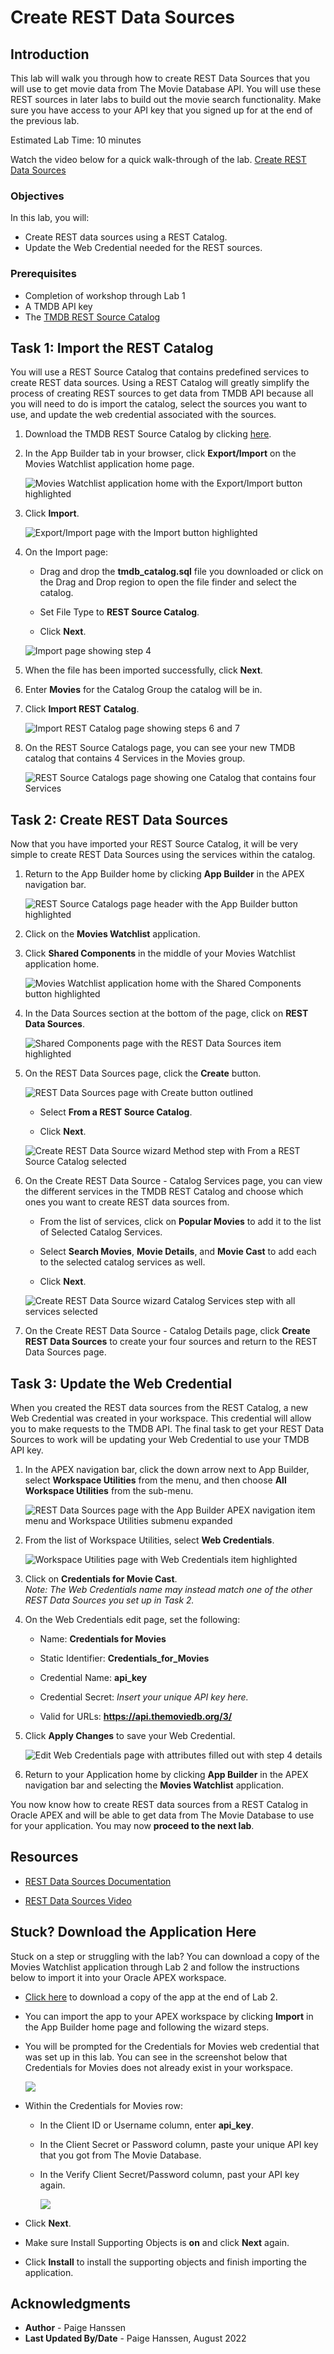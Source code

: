 # Create REST Data Sources

## Introduction
This lab will walk you through how to create REST Data Sources that you will use to get movie data from The Movie Database API. You will use these REST sources in later labs to build out the movie search functionality. Make sure you have access to your API key that you signed up for at the end of the previous lab.

Estimated Lab Time: 10 minutes

Watch the video below for a quick walk-through of the lab.
[Create REST Data Sources](videohub:1_czyj8k85)

### Objectives
In this lab, you will:  
- Create REST data sources using a REST Catalog.  
- Update the Web Credential needed for the REST sources.  

### Prerequisites
- Completion of workshop through Lab 1  
- A TMDB API key  
- The <a href="files/tmdb_catalog.sql" download>TMDB REST Source Catalog</a>


## Task 1: Import the REST Catalog
You will use a REST Source Catalog that contains predefined services to create REST data sources. Using a REST Catalog will greatly simplify the process of creating REST sources to get data from TMDB API because all you will need to do is import the catalog, select the sources you want to use, and update the web credential associated with the sources.

1. Download the TMDB REST Source Catalog by clicking <a href="files/tmdb_catalog.sql" download>here</a>.

2. In the App Builder tab in your browser, click **Export/Import** on the Movies Watchlist application home page.

    ![Movies Watchlist application home with the Export/Import button highlighted](images/export-import.png " ")

3. Click **Import**.

    ![Export/Import page with the Import button highlighted](images/import.png " ")

4. On the Import page:
    
    * Drag and drop the **tmdb_catalog.sql** file you downloaded or click on the Drag and Drop region to open the file finder and select the catalog.

    * Set File Type to **REST Source Catalog**.

    * Click **Next**.

    ![Import page showing step 4](images/import-file.png " ")

5. When the file has been imported successfully, click **Next**.

6. Enter **Movies** for the Catalog Group the catalog will be in.

7. Click **Import REST Catalog**.

    ![Import REST Catalog page showing steps 6 and 7](images/import-catalog.png " ")

8. On the REST Source Catalogs page, you can see your new TMDB catalog that contains 4 Services in the Movies group.

    ![REST Source Catalogs page showing one Catalog that contains four Services](images/rest-catalog-page.png " ")

## Task 2: Create REST Data Sources
Now that you have imported your REST Source Catalog, it will be very simple to create REST Data Sources using the services within the catalog.

1. Return to the App Builder home by clicking **App Builder** in the APEX navigation bar.

    ![REST Source Catalogs page header with the App Builder button highlighted](images/app-builder-button.png " ")

2. Click on the **Movies Watchlist** application.

3. Click **Shared Components** in the middle of your Movies Watchlist application home.

    ![Movies Watchlist application home with the Shared Components button highlighted](images/shared-components.png " ")

4. In the Data Sources section at the bottom of the page, click on **REST Data Sources**.

    ![Shared Components page with the REST Data Sources item highlighted](images/sc-rest-sources.png " ")

5. On the REST Data Sources page, click the **Create** button.

    ![REST Data Sources page with Create button outlined](images/create-rds.png " ")

    * Select **From a REST Source Catalog**.

    * Click **Next**.

    ![Create REST Data Source wizard Method step with From a REST Source Catalog selected](images/rds-method.png " ")

6. On the Create REST Data Source - Catalog Services page, you can view the different services in the TMDB REST Catalog and choose which ones you want to create REST data sources from.

    * From the list of services, click on **Popular Movies** to add it to the list of Selected Catalog Services.

    * Select **Search Movies**, **Movie Details**, and **Movie Cast** to add each to the selected catalog services as well.

    * Click **Next**.

    ![Create REST Data Source wizard Catalog Services step with all services selected](images/rds-catalog-services.png " ")

7. On the Create REST Data Source - Catalog Details page, click **Create REST Data Sources** to create your four sources and return to the REST Data Sources page.

## Task 3: Update the Web Credential
When you created the REST data sources from the REST Catalog, a new Web Credential was created in your workspace. This credential will allow you to make requests to the TMDB API. The final task to get your REST Data Sources to work will be updating your Web Credential to use your TMDB API key.

1. In the APEX navigation bar, click the down arrow next to App Builder, select **Workspace Utilities** from the menu, and then choose **All Workspace Utilities** from the sub-menu.

    ![REST Data Sources page with the App Builder APEX navigation item menu and Workspace Utilities submenu expanded](images/app-builder-menu.png " ")

2. From the list of Workspace Utilities, select **Web Credentials**.

    ![Workspace Utilities page with Web Credentials item highlighted](images/workspace-utilities.png " ")

3. Click on **Credentials for Movie Cast**.  
*Note: The Web Credentials name may instead match one of the other REST Data Sources you set up in Task 2.*

4. On the Web Credentials edit page, set the following:

    * Name: **Credentials for Movies**
    
    * Static Identifier: **Credentials\_for\_Movies**

    * Credential Name: **api\_key**

    * Credential Secret: *Insert your unique API key here.*

    * Valid for URLs: **https://api.themoviedb.org/3/**

5. Click **Apply Changes** to save your Web Credential.

    ![Edit Web Credentials page with attributes filled out with step 4 details](images/movies-credentials.png " ")

6. Return to your Application home by clicking **App Builder** in the APEX navigation bar and selecting the **Movies Watchlist** application.

You now know how to create REST data sources from a REST Catalog in Oracle APEX and will be able to get data from The Movie Database to use for your application. You may now **proceed to the next lab**.

## Resources

- [REST Data Sources Documentation](https://docs.oracle.com/en/database/oracle/apex/22.1/htmdb/managing-REST-data-sources.html)  

- [REST Data Sources Video](https://www.youtube.com/watch?v=ctCwvD1qavs)  

## Stuck? Download the Application Here
Stuck on a step or struggling with the lab? You can download a copy of the Movies Watchlist application through Lab 2 and follow the instructions below to import it into your Oracle APEX workspace.

- [Click here](./files/lab-2.sql) to download a copy of the app at the end of Lab 2.

- You can import the app to your APEX workspace by clicking **Import** in the App Builder home page and following the wizard steps.

- You will be prompted for the Credentials for Movies web credential that was set up in this lab. You can see in the screenshot below that Credentials for Movies does not already exist in your workspace.  

    ![](images/blank-credentials.png " ")  

- Within the Credentials for Movies row:

    - In the Client ID or Username column, enter **api\_key**.

    - In the Client Secret or Password column, paste your unique API key that you got from The Movie Database.

    - In the Verify Client Secret/Password column, past your API key again.

        ![](images/complete-credentials.png " ")

- Click **Next**.

- Make sure Install Supporting Objects is **on** and click **Next** again.

- Click **Install** to install the supporting objects and finish importing the application.

## Acknowledgments

- **Author** - Paige Hanssen
- **Last Updated By/Date** - Paige Hanssen, August 2022